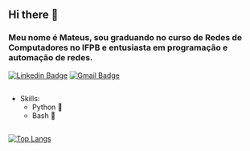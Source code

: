 ## Hi there 👋
### Meu nome é Mateus, sou graduando no curso de Redes de Computadores no IFPB e entusiasta em programação e automação de redes.
[![Linkedin Badge](https://img.shields.io/badge/-LinkedIn-blue?style=flat-square&logo=Linkedin&logoColor=white&link=https://www.linkedin.com/in/mateusmotaa/)](https://www.linkedin.com/in/mateusmotaa/)
[![Gmail Badge](https://img.shields.io/badge/-mateusmota0100@gmail.com-c14438?style=flat-square&logo=Gmail&logoColor=white&link=mailto:mateusmota0100@gmail.com)](mailto:mateusmota0100@gmail.com)


## 
- Skills:
  - Python :snake:
  - Bash :penguin:

## 
[![Top Langs](https://github-readme-stats.vercel.app/api/top-langs/?username=Mateus-Mota)](https://github.com/anuraghazra/github-readme-stats)
